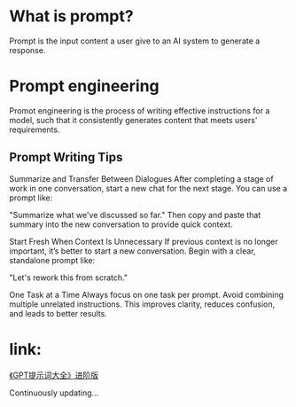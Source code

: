 # What is prompt?
Prompt is the input content a user give to an AI system to generate a response.

# Prompt engineering 
Promot engineering is the process of writing effective instructions for a model, such that it consistently generates content that meets users' requirements. 

## Prompt Writing Tips
Summarize and Transfer Between Dialogues
After completing a stage of work in one conversation, start a new chat for the next stage. You can use a prompt like:

"Summarize what we've discussed so far."
Then copy and paste that summary into the new conversation to provide quick context.

Start Fresh When Context Is Unnecessary
If previous context is no longer important, it’s better to start a new conversation. Begin with a clear, standalone prompt like:

"Let's rework this from scratch."

One Task at a Time
Always focus on one task per prompt. Avoid combining multiple unrelated instructions. This improves clarity, reduces confusion, and leads to better results.

# link:
[《GPT提示词大全》进阶版](https://fcnyytadf5ju.feishu.cn/wiki/NJ0awapB7icqXzkyfqfcL2pBnVd)

Continuously updating...
